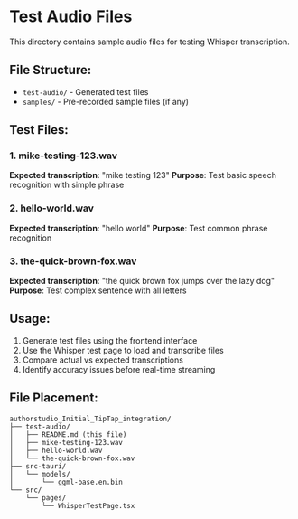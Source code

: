 # Test Audio Files

This directory contains sample audio files for testing Whisper transcription.

## File Structure:
- `test-audio/` - Generated test files
- `samples/` - Pre-recorded sample files (if any)

## Test Files:

### 1. mike-testing-123.wav
**Expected transcription**: "mike testing 123"
**Purpose**: Test basic speech recognition with simple phrase

### 2. hello-world.wav  
**Expected transcription**: "hello world"
**Purpose**: Test common phrase recognition

### 3. the-quick-brown-fox.wav
**Expected transcription**: "the quick brown fox jumps over the lazy dog"
**Purpose**: Test complex sentence with all letters

## Usage:

1. Generate test files using the frontend interface
2. Use the Whisper test page to load and transcribe files
3. Compare actual vs expected transcriptions
4. Identify accuracy issues before real-time streaming

## File Placement:

```
authorstudio_Initial_TipTap_integration/
├── test-audio/
│   ├── README.md (this file)
│   ├── mike-testing-123.wav
│   ├── hello-world.wav
│   └── the-quick-brown-fox.wav
├── src-tauri/
│   └── models/
│       └── ggml-base.en.bin
└── src/
    └── pages/
        └── WhisperTestPage.tsx
```
